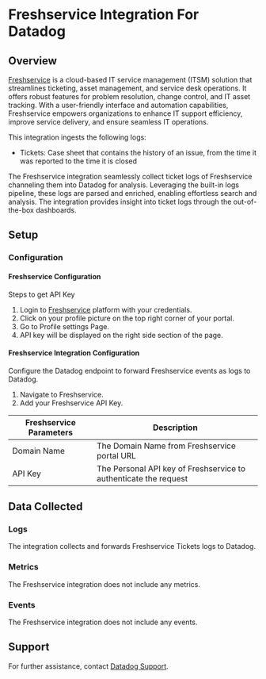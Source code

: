 # Freshservice Integration For Datadog

## Overview

[Freshservice][1] is a cloud-based IT service management (ITSM) solution that streamlines ticketing, asset management, and service desk operations. It offers robust features for problem resolution, change control, and IT asset tracking. With a user-friendly interface and automation capabilities, Freshservice empowers organizations to enhance IT support efficiency, improve service delivery, and ensure seamless IT operations.

This integration ingests the following logs:

- Tickets: Case sheet that contains the history of an issue, from the time it was reported to the time it is closed

The Freshservice integration seamlessly collect ticket logs of Freshservice channeling them into Datadog for analysis. Leveraging the built-in logs pipeline, these logs are parsed and enriched, enabling effortless search and analysis. The integration provides insight into ticket logs through the out-of-the-box dashboards.

## Setup

### Configuration

#### Freshservice Configuration

Steps to get API Key

1. Login to [Freshservice][2] platform with your credentials.
2. Click on your profile picture on the top right corner of your portal.
3. Go to Profile settings Page.
4. API key will be displayed on the right side section of the page.

#### Freshservice Integration Configuration

Configure the Datadog endpoint to forward Freshservice events as logs to Datadog.

1. Navigate to Freshservice.
2. Add your Freshservice API Key.

| Freshservice Parameters | Description                                                                |
| ----------------------- | -------------------------------------------------------------------------- |
| Domain Name             | The Domain Name from Freshservice portal URL                               |
| API Key                 | The Personal API key of Freshservice  to authenticate the request          |

## Data Collected

### Logs

The integration collects and forwards Freshservice Tickets logs to Datadog.

### Metrics

The Freshservice integration does not include any metrics.

### Events

The Freshservice integration does not include any events.

## Support

For further assistance, contact [Datadog Support][3].

[1]: https://developers.freshservice.com/
[2]: https://login.freshworks.com/email-login/
[3]: https://docs.datadoghq.com/help/